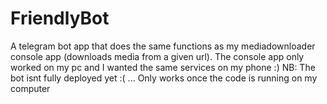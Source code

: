 # FriendlyBot
A telegram bot app that does the same functions as my mediadownloader console app (downloads media from a given url). The console app only worked on my pc and I wanted the same services on my phone :)
NB: The bot isnt fully deployed yet :( ... Only works once the code is running on my computer 
